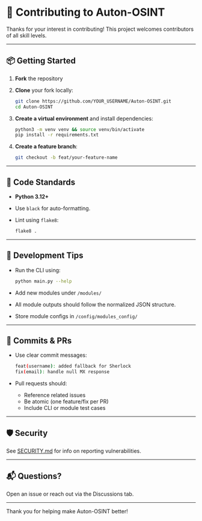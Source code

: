 # 🤝 Contributing to Auton-OSINT

Thanks for your interest in contributing! This project welcomes contributors of all skill levels.

---

## 📦 Getting Started

1. **Fork** the repository
2. **Clone** your fork locally:

   ```bash
   git clone https://github.com/YOUR_USERNAME/Auton-OSINT.git
   cd Auton-OSINT
   ```

3. **Create a virtual environment** and install dependencies:

   ```bash
   python3 -m venv venv && source venv/bin/activate
   pip install -r requirements.txt
   ```

4. **Create a feature branch**:

   ```bash
   git checkout -b feat/your-feature-name
   ```

---

## 🧠 Code Standards

- **Python 3.12+**
- Use `black` for auto-formatting.
- Lint using `flake8`:

  ```bash
  flake8 .
  ```

---

## 🧠 Development Tips

- Run the CLI using:

  ```bash
  python main.py --help
  ```

- Add new modules under `/modules/`
- All module outputs should follow the normalized JSON structure.
- Store module configs in `/config/modules_config/`

---

## 📜 Commits & PRs

- Use clear commit messages:

  ``` bash
  feat(username): added fallback for Sherlock
  fix(email): handle null MX response
  ```

- Pull requests should:
  - Reference related issues
  - Be atomic (one feature/fix per PR)
  - Include CLI or module test cases

---

## 🛡️ Security

See [SECURITY.md](SECURITY.md) for info on reporting vulnerabilities.

---

## 📬 Questions?

Open an issue or reach out via the Discussions tab.

---

Thank you for helping make Auton-OSINT better!
